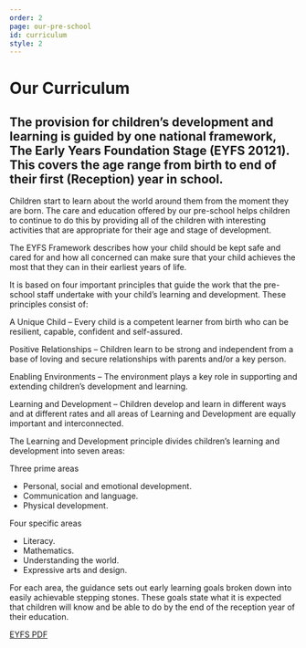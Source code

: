 ```yaml
---
order: 2
page: our-pre-school
id: curriculum
style: 2 
---
```

# Our Curriculum

## The provision for children&#8217;s development and learning is guided by one national framework, The Early Years Foundation Stage (EYFS 20121). This covers the age range from birth to end of their first (Reception) year in school.

Children start to learn about the world around them from the moment they are born. The care and education offered by our pre-school helps children to continue to do this by providing all of the children with interesting activities that are appropriate for their age and stage of development.

The EYFS Framework describes how your child should be kept safe and cared for and how all concerned can make sure that your child achieves the most that they can in their earliest years of life.

It is based on four important principles that guide the work that the pre-school staff undertake with your child’s learning and development. These principles consist of:

A Unique Child &#8211; Every child is a competent learner from birth who can be resilient, capable, confident and self-assured.

Positive Relationships &#8211; Children learn to be strong and independent from a base of loving and secure relationships with parents and/or a key person.

Enabling Environments &#8211; The environment plays a key role in supporting and extending children’s development and learning.

Learning and Development &#8211; Children develop and learn in different ways and at different rates and all areas of Learning and Development are equally important and interconnected.

The Learning and Development principle divides children&#8217;s learning and development into seven areas:

Three prime areas

- Personal, social and emotional development.
- Communication and language.
- Physical development.

Four specific areas

- Literacy.
- Mathematics.
- Understanding the world.
- Expressive arts and design.

For each area, the guidance sets out early learning goals broken down into easily achievable stepping stones. These goals state what it is expected that children will know and be able to do by the end of the reception year of their education.

[EYFS PDF](/assets/downloads/eyfs.pdf)